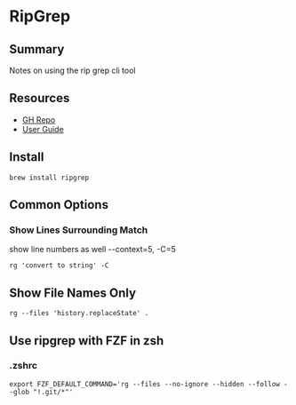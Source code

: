 # RipGrep

## Summary

Notes on using the rip grep cli tool

## Resources

- [GH Repo](https://github.com/BurntSushi/ripgrep)
- [User Guide](https://github.com/BurntSushi/ripgrep/blob/master/GUIDE.md)

## Install

```console
brew install ripgrep
```

## Common Options

### Show Lines Surrounding Match

show line numbers as well
--context=5, -C=5

```console
rg 'convert to string' -C
```

## Show File Names Only

```console
rg --files 'history.replaceState' .
```

## Use ripgrep with FZF in zsh

### .zshrc

`export FZF_DEFAULT_COMMAND='rg --files --no-ignore --hidden --follow --glob "!.git/*"'`
